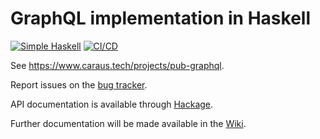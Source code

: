# GraphQL implementation in Haskell

[![Simple Haskell](https://www.simplehaskell.org/badges/badge.svg)](https://www.simplehaskell.org)
[![CI/CD](https://img.shields.io/badge/CI-CD-brightgreen)](https://build.caraus.tech/go/pipelines)

See https://www.caraus.tech/projects/pub-graphql.

Report issues on the
[bug tracker](https://www.caraus.tech/projects/pub-graphql/issues).

API documentation is available through
[Hackage](https://hackage.haskell.org/package/graphql).

Further documentation will be made available in the
[Wiki](https://www.caraus.tech/projects/pub-graphql/wiki).
